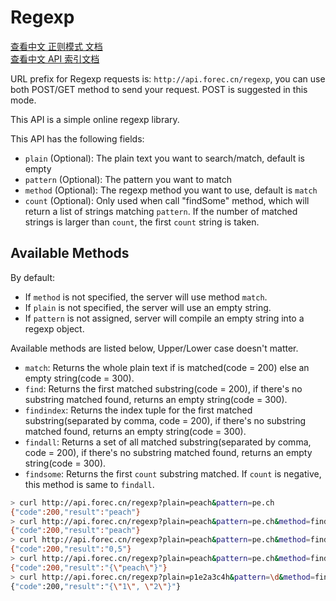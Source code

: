 # Regexp

[查看中文 正则模式 文档](http://blog.forec.cn/apis/regexp.html)  
[查看中文 API 索引文档](http://blog.forec.cn/apis/index.html)

URL prefix for Regexp requests is: `http://api.forec.cn/regexp`, you can use both POST/GET method to send your request. POST is suggested in this mode.

This API is a simple online regexp library.

This API has the following fields:
* `plain` (Optional): The plain text you want to search/match, default is empty
* `pattern`  (Optional): The pattern you want to match
* `method` (Optional): The regexp method you want to use, default is `match`
* `count` (Optional): Only used when call "findSome" method, which will return a list of strings matching `pattern`. If the number of matched strings is larger than `count`, the first `count` string is taken.

## Available Methods

By default:
* If `method` is not specified, the server will use method `match`.
* If `plain` is not specified, the server will use an empty string.
* If `pattern` is not assigned, server will compile an empty string into a regexp object.

Available methods are listed below, Upper/Lower case doesn't matter.
* `match`: Returns the whole plain text if is matched(code = 200) else an empty string(code = 300).
* `find`: Returns the first matched substring(code = 200), if there's no substring matched found, returns an empty string(code = 300).
* `findindex`: Returns the index tuple for the first matched substring(separated by comma, code = 200), if there's no substring matched found, returns an empty string(code = 300).
* `findall`: Returns a set of all matched substring(separated by comma, code = 200), if there's no substring matched found, returns an empty string(code = 300).
* `findsome`: Returns the first `count` substring matched. If `count` is negative, this method is same to `findall`.

```bash
> curl http://api.forec.cn/regexp?plain=peach&pattern=pe.ch
{"code":200,"result":"peach"}
> curl http://api.forec.cn/regexp?plain=peach&pattern=pe.ch&method=find
{"code":200,"result":"peach"}
> curl http://api.forec.cn/regexp?plain=peach&pattern=pe.ch&method=findIndex
{"code":200,"result":"0,5"}
> curl http://api.forec.cn/regexp?plain=peach&pattern=pe.ch&method=findall
{"code":200,"result":"{\"peach\"}"}
> curl http://api.forec.cn/regexp?plain=p1e2a3c4h&pattern=\d&method=findsome&count=2
{"code":200,"result":"{\"1\", \"2\"}"}
```